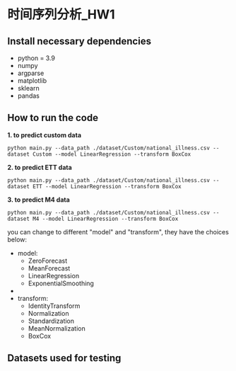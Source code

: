 # 时间序列分析_HW1
## Install necessary dependencies
- python = 3.9
- numpy
- argparse
- matplotlib
- sklearn
- pandas

## How to run the code
**1. to predict custom data**
```
python main.py --data_path ./dataset/Custom/national_illness.csv --dataset Custom --model LinearRegression --transform BoxCox
```
**2. to predict ETT data**
```
python main.py --data_path ./dataset/Custom/national_illness.csv --dataset ETT --model LinearRegression --transform BoxCox
```

**3. to predict M4 data**
```
python main.py --data_path ./dataset/Custom/national_illness.csv --dataset M4 --model LinearRegression --transform BoxCox
```

you can change to different "model" and "transform", they have the choices below:
- model:
  - ZeroForecast
  - MeanForecast
  - LinearRegression
  - ExponentialSmoothing
- 
- transform:
  - IdentityTransform
  - Normalization
  - Standardization
  - MeanNormalization
  - BoxCox

## Datasets used for testing

